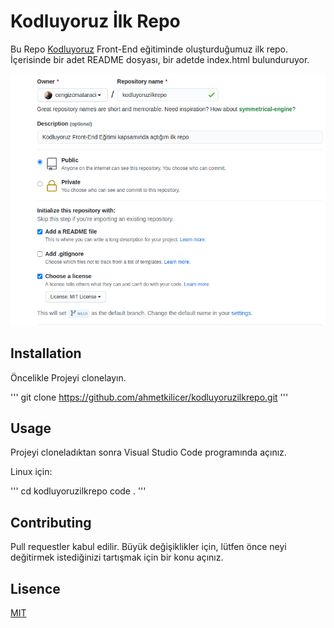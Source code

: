 # Kodluyoruz İlk Repo

Bu Repo [Kodluyoruz](https://kodluyoruz.com) Front-End eğitiminde oluşturduğumuz ilk repo. İçerisinde bir adet README dosyası, bir adetde index.html bulunduruyor. 

![DenemeResim](https://raw.githubusercontent.com/Kodluyoruz/taskforce/main/git/odev1/figures/github.png)

## Installation

Öncelikle Projeyi clonelayın.

'''
git clone https://github.com/ahmetkilicer/kodluyoruzilkrepo.git
'''

## Usage

Projeyi cloneladıktan sonra Visual Studio Code programında açınız.

Linux için:

'''
  cd kodluyoruzilkrepo
  code .
'''

## Contributing

Pull requestler kabul edilir. Büyük değişiklikler için, lütfen önce neyi değitirmek istediğinizi tartışmak için bir konu açınız.

## Lisence

[MIT](https://opensource.org/licenses/MIT)
